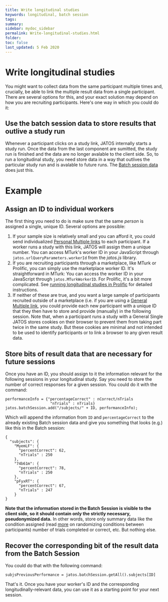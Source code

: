 ```yaml
---
title: Write longitudinal studies
keywords: longitudinal, batch session
tags:
summary:
sidebar: mydoc_sidebar
permalink: Write-longitudinal-studies.html
folder:
toc: false
last_updated: 5 Feb 2020
---
```



# Write longitudinal studies
You might want to collect data from the same participant multiple times and, crucially, be able to link the multiple result data from a single participant. There are several options for this, and your exact solution may depend on how you are recruiting participants. Here's one way in which you could do it:

## Use the batch session data to store results that outlive a study run

Whenever a participant clicks on a study link, JATOS internally starts a study run. Once the data from the last component are sumitted, the study run is finished and the data are no longer avalable to the client side. So, to run a longitudinal study, you need store data in a way that outlives the particular study run and is avalable to future runs. The [Batch session data](Session-Data-Three-Types.html) does just this.  

# Example
## Assign an ID to individual workers

The first thing you need to do is make sure that the same *person* is assigned a single, unique ID. Several options are possible:
1. If your sample size is relatively small and you can afford it, you could send individualized [Personal Multiple links](Worker-Types.html#-personal-multiple-worker) to each participant. If a worker runs a study with this link, JATOS will assign them a unique number. You can access MTurk's worker ID in your JavaScript through `jatos.urlQueryParameters.workerId` from the _jatos.js_ library.
2. If you are recruiting participants through a marketplace, like MTurk or Prolific, you can simply use the marketplace worker ID. 
It's straightforward in MTurk: You can access the worker ID in your JavaScript through `jatos.MTurkWorkerID`.
For Prolific, it's a bit more complicated. See [running longitudinal studies in Prolific](Running-longitudinal-studies-on-Prolific.html) for detailed instructions.
3. If neither of these are true, and you want a large sample of participants recruited outside of a marketplace (i.e. if you are using a [General Multiple link](Worker-Types.html#-general-multiple-worker), you could provide each new participant with a unique ID that they then have to store and provide (manually) in the following session. Note that, when a participant runs a study with a General Single JATOS stores cookies on their browser to prevent them from taking part twice in the same study. But these cookies are minimal and not intended to be used to identify participants or to link a browser to any given result data. 


## Store bits of result data that are necessary for future sessions

Once you have an ID, you should assign to it the information relevant for the following sessions in your longitudinal study. Say you need to store the number of correct responses for a given session. You could do it with the command:

``` 
performanceInfo = {"percentageCorrect" : nCorrect/nTrials
                    "nTrials" : nTrials}
jatos.batchSession.add("/subjects/" + ID, performanceInfo); 
```


Which will append the information from `ID` and `percentageCorrect` to the already existing Batch session data and give you something that looks (e.g.) like this in the Batch session: 

```
{
  "subjects": {
    "MyemLF": {
      "percentCorrect": 62,
      "nTrials" : 250
    },
    "74b61m": {
      "percentCorrect": 78,
      "nTrials" : 250
    },
    "pFyxRT": {
      "percentCorrect": 67,
      "nTrials" : 247
    }
}
```


**Note that the information stored in the Batch Session is visible to the client side, so it should contain only the strictly necessary, pseudonymized data.** In other words, store only summary data like the condition assigned (read [more](Between-subjects-designs.html) on randomizing conditions between participants) number of trials completed or correct, etc. But nothing else.


## Recover the corresponding bit of the result data from the Batch Session

You could do that with the following command: 

`subjsPreviousPerformance = jatos.batchSession.getAll().subjects[ID]`

That's it. Once you have your worker's ID and the corresponding longitudinally-relevant data, you can use it as a starting point for your next session. 


